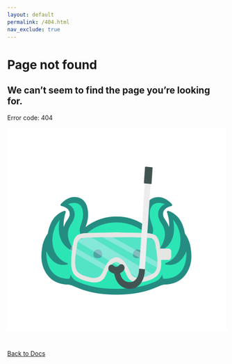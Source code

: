 ```yaml
---
layout: default
permalink: /404.html
nav_exclude: true
---
```


# Page not found

## We can’t seem to find the page you’re looking for.

Error code: 404

<img width="582" height="468" src="assets/img/404-illustration.png">

<p style="margin-top: 40px;">
    <a class="btn btn-lg" href="/">Back to Docs</a>
</p>

